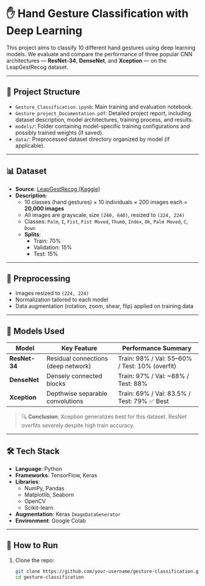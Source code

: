 # ✋ Hand Gesture Classification with Deep Learning

This project aims to classify 10 different hand gestures using deep learning models. We evaluate and compare the performance of three popular CNN architectures — **ResNet-34**, **DenseNet**, and **Xception** — on the LeapGestRecog dataset.

---

## 📂 Project Structure

- `Gesture_Classification.ipynb`: Main training and evaluation notebook.
- `Gesture_project_Documentation.pdf`: Detailed project report, including dataset description, model architectures, training process, and results.
- `models/`: Folder containing model-specific training configurations and possibly trained weights (if saved).
- `data/`: Preprocessed dataset directory organized by model (if applicable).

---

## 📊 Dataset

- **Source**: [LeapGestRecog (Kaggle)](https://www.kaggle.com/datasets/gti-upm/leapgestrecog/data)
- **Description**:
  - 10 classes (hand gestures) × 10 individuals × 200 images each = **20,000 images**
  - All images are grayscale, size `(240, 640)`, resized to `(224, 224)`
  - Classes: `Palm`, `I`, `Fist`, `Fist Moved`, `Thumb`, `Index`, `Ok`, `Palm Moved`, `C`, `Down`
  - **Splits**:
    - Train: 70%
    - Validation: 15%
    - Test: 15%

---

## 🧪 Preprocessing

- Images resized to `(224, 224)`
- Normalization tailored to each model
- Data augmentation (rotation, zoom, shear, flip) applied on training data

---

## 🧠 Models Used

| Model      | Key Feature                          | Performance Summary                       |
|------------|--------------------------------------|--------------------------------------------|
| **ResNet-34** | Residual connections (deep network)  | Train: 98% / Val: 55–60% / Test: 10% (overfit) |
| **DenseNet** | Densely connected blocks             | Train: 97% / Val: ~88% / Test: 88%          |
| **Xception** | Depthwise separable convolutions     | Train: 69% / Val: 83.5% / Test: 79% ✅ Best |

> 🔍 **Conclusion**: Xception generalizes best for this dataset. ResNet overfits severely despite high train accuracy.

---

## 🛠️ Tech Stack

- **Language**: Python
- **Frameworks**: TensorFlow, Keras
- **Libraries**:
  - NumPy, Pandas
  - Matplotlib, Seaborn
  - OpenCV
  - Scikit-learn
- **Augmentation**: Keras `ImageDataGenerator`
- **Environment**: Google Colab

---

## 🚀 How to Run

1. Clone the repo:
   ```bash
   git clone https://github.com/your-username/gesture-classification.git
   cd gesture-classification
